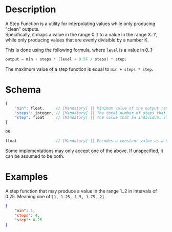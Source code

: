 # Description
A Step Function is a utility for interpolating values while only producing "clean" outputs.  
Specifically, it maps a value in the range 0..1 to a value in the range X..Y, while only producing values that are evenly divisible by a number K.  

This is done using the following formula, where `level` is a value in 0..1:
```java
output = min + steps * (level + 0.5F / steps) * step;
```

The maximum value of a step function is equal to `min + steps * step`.

# Schema
```js
{
    "min": float,     // [Mandatory] || Minimum value of the output range.
    "steps": integer, // [Mandatory] || The total number of steps that the function has. Must be greater than or equal to one.
    "step": float     // [Mandatory] || The value that an individual step will increase the output by.
}

OR

float                 // [Mandatory] || Encodes a constant value as a StepFunction.
```

Some implementations may only accept one of the above. If unspecified, it can be assumed to be both.

# Examples
A step function that may produce a value in the range 1..2 in intervals of 0.25. Meaning one of `[1, 1.25, 1.5, 1.75, 2]`.
```json
{
    "min": 1,
    "steps": 4,
    "step": 0.25
}
```